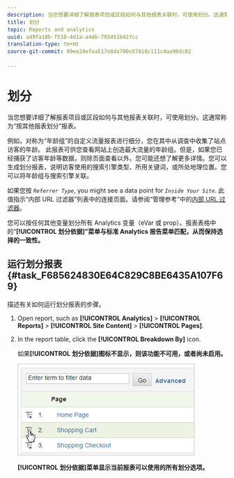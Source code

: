 ```yaml
---
description: 当您想要详细了解报表项目或区段如何与其他报表关联时，可使用划分。这通常称为“按其他报表划分”报表。
title: 划分
topic: Reports and analytics
uuid: a49fa18b-f518-4d1a-a4db-793451b427cc
translation-type: tm+mt
source-git-commit: 99ee24efaa517e8da700c67818c111c4aa90dc02

---
```



# 划分

当您想要详细了解报表项目或区段如何与其他报表关联时，可使用划分。这通常称为“按其他报表划分”报表。

例如，对称为“年龄组”的自定义流量报表进行细分，您在其中从调查中收集了站点访客的年龄。 此报表可供您查看网站上创造最大流量的年龄组。但是，如果您已经捕获了访客年龄等数据，则除页面查看以外，您可能还想了解更多详情。您可以生成划分报表，说明访客使用的搜索引擎类型、所用关键词，或所处地理位置。您可以将年龄组与搜索引擎关联。

如果您按 *`Referrer Type`*, you might see a data point for *`Inside Your Site`*. 此值指示“内部 URL 过滤器”列表中的连接页面。请参阅“管理参考”中的[内部 URL 过滤器](https://marketing.adobe.com/resources/help/en_US/reference/internal_URL_filter.html)。

您可以按任何其他变量划分所有 Analytics 变量（eVar 或 prop）。报表表格中的“**[!UICONTROL 划分依据]”菜单与标准 Analytics 报告菜单匹配，从而保持选择的一致性。**

## 运行划分报表 {#task_F685624830E64C829C8BE6435A107F69}

描述有关如何运行划分报表的步骤。

<!-- 

t_reports_breakdown.xml

 -->

1. Open report, such as **[!UICONTROL Analytics]** &gt; **[!UICONTROL Reports]** &gt; **[!UICONTROL Site Content]** &gt; **[!UICONTROL Pages]**.
1. In the report table, click the **[!UICONTROL Breakdown By]** icon.

   如果&#x200B;**[!UICONTROL 划分依据]图标不显示，则该功能不可用，或者尚未启用。**

   ![](assets/breakdown.png)

   **[!UICONTROL 划分依据]菜单显示当前报表可以使用的所有划分选项。**

